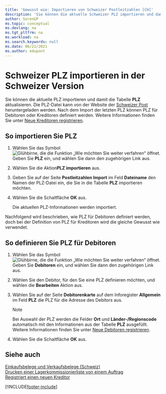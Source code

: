 ```yaml
---
title: 'Gewusst wie: Importieren von Schweizer Postleitzahlen [CH]'
description: 'Sie können die aktuelle Schweizer PLZ importieren und damit die Tabelle PLZ aktualisieren, um PLZ für Debitoren oder Kreditoren zu definieren.'
author: SorenGP
ms.topic: conceptual
ms.devlang: na
ms.tgt_pltfrm: na
ms.workload: na
ms.search.keywords: null
ms.date: 06/21/2021
ms.author: edupont
---
```

# <a name="import-swiss-post-codes-in-the-swiss-version"></a>Schweizer PLZ importieren in der Schweizer Version
Sie können die aktuelle PLZ importieren und damit die Tabelle **PLZ** aktualisieren. Die PLZ-Datei kann von der Website der [Schweizer Post](https://go.microsoft.com/fwlink/?LinkId=150292) heruntergeladen werden. Nach dem Import der letzten PLZ können PLZ für Debitoren oder Kreditoren definiert werden. Weitere Informationen finden Sie unter [Neue Kreditoren registrieren](../../purchasing-how-register-new-vendors.md).  

## <a name="to-import-post-codes"></a>So importieren Sie PLZ

1.  Wählen Sie das Symbol ![Glühbirne, die die Funktion „Wie möchten Sie weiter verfahren“ öffnet.](../../media/ui-search/search_small.png "Tell me-Funktion") Geben Sie **PLZ** ein, und wählen Sie dann den zugehörigen Link aus.  
2.  Wählen Sie die Aktion**PLZ importieren** aus.  
3.  Geben Sie auf der Seite **Postleitzahlen Import** im Feld **Dateiname** den Namen der PLZ-Datei ein, die Sie in die Tabelle **PLZ** importieren möchten.  
4.  Wählen Sie die Schaltfläche **OK** aus.  

    Die aktuellen PLZ-Informationen werden importiert.  

Nachfolgend wird beschrieben, wie PLZ für Debitoren definiert werden, doch bei der Definition von PLZ für Kreditoren wird die gleiche Gewusst wie verwendet.  

## <a name="to-define-post-codes-for-customers"></a>So definieren Sie PLZ für Debitoren

1.  Wählen Sie das Symbol ![Glühbirne, die die Funktion „Wie möchten Sie weiter verfahren“ öffnet.](../../media/ui-search/search_small.png "Tell me-Funktion") Geben Sie **Debitoren** ein, und wählen Sie dann den zugehörigen Link aus.  
2.  Wählen Sie den Debitor, für den Sie eine PLZ definieren möchten, und wählen die **Bearbeiten** Aktion aus.  
3.  Wählen Sie auf der Seite **Debitorenkarte** auf dem Inforegister **Allgemein** im Feld **PLZ** die PLZ für die Adresse des Debitors aus.  

    > [!NOTE]  
    >  Bei Auswahl der PLZ werden die Felder **Ort** und **Länder-/Regionscode** automatisch mit den Informationen aus der Tabelle **PLZ** ausgefüllt. Weitere Informationen finden Sie unter [Neue Debitoren registrieren](../../sales-how-register-new-customers.md).  

4.  Wählen Sie die Schaltfläche **OK** aus.  

## <a name="see-also"></a>Siehe auch
 [Einkaufsbelege und Verkaufsbelege (Schweiz)](swiss-purchase-documents-and-sales-documents.md)   
 [Drucken einer Lagerkommissionierliste von einem Auftrag](how-to-print-an-inventory-picking-list-from-a-sales-order.md)   
 [Registriert einen neuen Kreditor](../../purchasing-how-register-new-vendors.md)  


[!INCLUDE[footer-include](../../includes/footer-banner.md)]
